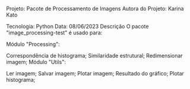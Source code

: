 Projeto: Pacote de Processamento de Imagens
Autora do Projeto: Karina Kato


Tecnologia: Python
Data: 08/06/2023
Descrição
O pacote "image_processing-test" é usado para:

Módulo "Processing":

Correspondência de histograma;
Similaridade estrutural;
Redimensionar imagem;
Módulo "Utils":

Ler imagem;
Salvar imagem;
Plotar imagem;
Resultado do gráfico;
Plotar histograma;
